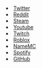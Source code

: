 <li class="menu-item menu-item-downloads"> <a href="https://twitter.com/kubsonix07" rel="section"><i class="menu-item-icon fa fa-fw fa-downloads"></i>Twitter</a>
<li class="menu-item menu-item-downloads"> <a href="https://www.reddit.com/user/mrflamingo7/" rel="section"><i class="menu-item-icon fa fa-fw fa-downloads"></i>Reddit</a>
<li class="menu-item menu-item-downloads"> <a href="https://steamcommunity.com/profiles/76561198295606170" rel="section"><i class="menu-item-icon fa fa-fw fa-downloads"></i>Steam</a>
<li class="menu-item menu-item-downloads"> <a href="https://www.youtube.com/channel/UCoPeUW76CRbI0t9XuX3V6bw" rel="section"><i class="menu-item-icon fa fa-fw fa-downloads"></i>Youtube</a>
<li class="menu-item menu-item-downloads"> <a href="https://www.twitch.tv/kubsonix07" rel="section"><i class="menu-item-icon fa fa-fw fa-downloads"></i>Twitch</a>
<li class="menu-item menu-item-downloads"> <a href="https://web.roblox.com/users/532976710/profile" rel="section"><i class="menu-item-icon fa fa-fw fa-downloads"></i>Roblox</a>
<li class="menu-item menu-item-downloads"> <a href="https://pl.namemc.com/profile/mrFlamingo07.1" rel="section"><i class="menu-item-icon fa fa-fw fa-downloads"></i>NameMC</a>
<li class="menu-item menu-item-downloads"> <a href="https://open.spotify.com/user/2pfw6m2a9dgvhcklpqebvxlug" rel="section"><i class="menu-item-icon fa fa-fw fa-downloads"></i>Spotify</a>
<li class="menu-item menu-item-downloads"> <a href="https://github.com/mrflamingo7" rel="section"><i class="menu-item-icon fa fa-fw fa-downloads"></i>GitHub</a>
